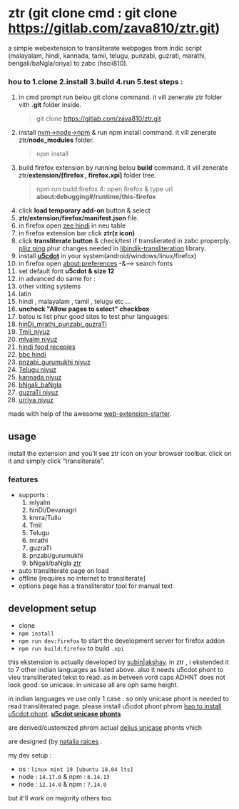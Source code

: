 # ztr (git clone cmd : git clone https://gitlab.com/zava810/ztr.git)

a simple webextension to transliterate webpages from indic script (malayalam, hindi, kannada, tamil, telugu, punzabi, guzrati, marathi, bengali/baNgla/oriya) to zabc (hscii810).

### hou to 1.clone 2.install 3.build 4.run 5.test steps :
1. in cmd prompt run belou git clone command. it vill zenerate ztr folder vith **.git** folder inside.
   > git clone https://gitlab.com/zava810/ztr.git
2. install [nvm->node->npm](https://github.com/nvm-sh/nvm) & run npm install command. it vill zenerate ztr/**node_modules** folder.
   > npm install
3. build firefox extension by running belou **build** command. it vill zenerate ztr/**extension/[firefox , firefox.xpi]** folder tree.
   > npm run build:firefox
4: open firefox & type url **about:debugging#/runtime/this-firefox**
5. click **load temporary add-on** button & select
6. **ztr/extension/firefox/manifest.json** file.
7. in firefox open [zee hindi](https://zeenews.india.com/hindi) in neu table
8. in firefox extension bar click **ztr(z icon)**
9. click **transliterate button** & check/test if translierated in zabc properply. [pliiz ping](https://linkedin.com/in/viml) phur changes needed in [libindik-transliteration](https://www.npmjs.com/package/libindik-transliteration) library.
10. install **[u5cdot](https://github.com/Font77/unicase_phonts)** in your system(android/windows/linux/firefox)
10. in firefox open [about:preferences](about:preferences) -&--> search fonts
11. set default font **u5cdot & size 12**
12. in advanced do same for :
  1. other vriting systems
  2. latin
  3. hindi , malayalam , tamil , telugu etc ...
13. **uncheck "Allow pages to select" checkbox**
10. belou is list phur good sites to test phur languages:
  1. [hinDi_mrathi_punzabi_guzraTi](https://zeenews.india.com/hindi)
  1. [Tmil_niyuz](https://www.dinamalar.com/)
  1. [mlyalm niyuz](https://www.manoramaonline.com/home.html)
  2. [hindi food recepies](https://nishamadhulika.com/category/355-puri-recipe.html)
  3. [bbc hindi](https://www.bbc.com/hindi)
  4. [pnzabi_gurumukhi niyuz](https://jagbani.punjabkesari.in/)
  5. [Telugu niyuz](https://telugu.oneindia.com/)
  5. [kannada niyuz](https://kannada.oneindia.com)
  6. [bNgali_baNgla](https://bengali.oneindia.com)
  7. [guzraTi niyuz](https://gujarati.oneindia.com)
  8. [urriya niyuz](https://odia.oneindia.com)


made with help of the awesome [web-extension-starter](https://github.com/abhijithvijayan/web-extension-starter).

## usage

install the extension and you'll see ztr icon on your browser toolbar. click on it and simply click "transliterate".

### features

* supports :
  1. mlyalm
  2. hinDi/Devanagri
  3. knrra/Tullu
  4. Tmil
  5. Telugu
  6. mrathi
  7. guzraTi
  8. pnzabi/gurumukhi
  9. bNgali/baNgla
  [ztr](//gitlab.com/zava810/ztr)
* auto transliterate page on load
* offline [requires no internet to transliterate]
* options page has a transliterator tool for manual text

## development setup

* clone
* `npm install`
* `npm run dev:firefox` to start the development server for firefox addon
* `npm run build:firefox` to build `.xpi`

this ekstension is actually developed by [subin|akshay](https://subinsb.com).
in ztr , i ekstended it to 7 other indian languages as listed above.
also it needs u5cdot phont to vieu transliterated tekst to read.
as in betveen vord caps ADHNT does not look good. so unicase.
in unicase all are oph same height.

in indian languages ve use only 1 case . so only unicase phont is needed to read transliterated page.
please install u5cdot phont phrom [hao to install u5cdot phont](https://github.com/Font77/unicase_phonts/blob/master/hao_tu_install.md).
**[u5cdot unicase phonts](https://github.com/Font77/unicase_phonts)**

are derived/customized phrom actual [delius unicase](https://www.fontsquirrel.com/fonts/delius-unicase) phonts vhich

are designed (by [natalia raices](https://www.linkedin.com/in/nataliaraices/) .

my dev setup :

* os : `linux mint 19 [ubuntu 18.04 lts]`
* node : `14.17.0` & npm : `6.14.13`
* node : `12.14.0` & npm : `7.14.0`

but it'll work on majority others too.

